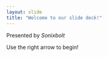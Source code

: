 ```yaml
---
layout: slide
title: "Welcome to our slide deck!"
---
```

Presented by *Sonixbolt*

Use the right arrow to begin!

